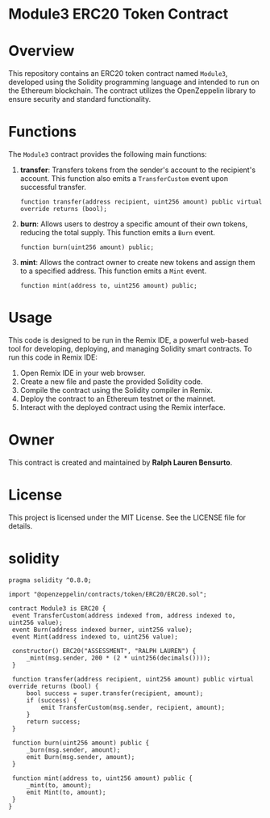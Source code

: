 # Module3 ERC20 Token Contract

# Overview
This repository contains an ERC20 token contract named `Module3`, developed using the Solidity programming language and intended to run on the Ethereum blockchain. The contract utilizes the OpenZeppelin library to ensure security and standard functionality.

# Functions
The `Module3` contract provides the following main functions:

1. **transfer**: Transfers tokens from the sender's account to the recipient's account. This function also emits a `TransferCustom` event upon successful transfer.
   ```solidity
   function transfer(address recipient, uint256 amount) public virtual override returns (bool);
   ```

2. **burn**: Allows users to destroy a specific amount of their own tokens, reducing the total supply. This function emits a `Burn` event.
   ```solidity
   function burn(uint256 amount) public;
   ```

3. **mint**: Allows the contract owner to create new tokens and assign them to a specified address. This function emits a `Mint` event.
   ```solidity
   function mint(address to, uint256 amount) public;
   ```

# Usage
This code is designed to be run in the Remix IDE, a powerful web-based tool for developing, deploying, and managing Solidity smart contracts. To run this code in Remix IDE:
1. Open Remix IDE in your web browser.
2. Create a new file and paste the provided Solidity code.
3. Compile the contract using the Solidity compiler in Remix.
4. Deploy the contract to an Ethereum testnet or the mainnet.
5. Interact with the deployed contract using the Remix interface.

# Owner
This contract is created and maintained by **Ralph Lauren Bensurto**.

# License
This project is licensed under the MIT License. See the LICENSE file for details.

# solidity

   ```// SPDX-License-Identifier: MIT
pragma solidity ^0.8.0;

import "@openzeppelin/contracts/token/ERC20/ERC20.sol";

contract Module3 is ERC20 {
    event TransferCustom(address indexed from, address indexed to, uint256 value);
    event Burn(address indexed burner, uint256 value);
    event Mint(address indexed to, uint256 value);

    constructor() ERC20("ASSESSMENT", "RALPH LAUREN") {
        _mint(msg.sender, 200 * (2 * uint256(decimals())));
    }

    function transfer(address recipient, uint256 amount) public virtual override returns (bool) {
        bool success = super.transfer(recipient, amount);
        if (success) {
            emit TransferCustom(msg.sender, recipient, amount);
        }
        return success;
    }

    function burn(uint256 amount) public {
        _burn(msg.sender, amount);
        emit Burn(msg.sender, amount);
    }

    function mint(address to, uint256 amount) public {
        _mint(to, amount);
        emit Mint(to, amount);
    }
}
   ```
